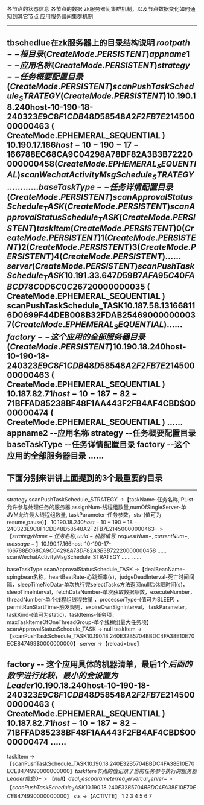 各节点的状态信息
各节点的数据
zk服务器间集群机制，以及节点数据变化如何通知到其它节点
应用服务器间集群机制

-----------------------------------------------------------------------------------------------------------------
tbschedlue在zk服务器上的目录结构说明
$rootpath --根目录( CreateMode.PERSISTENT )
    appname1   --应用名称( CreateMode.PERSISTENT )
        strategy     --任务概要配置目录( CreateMode.PERSISTENT )
            scanPushTaskSchedule_STRATEGY ( CreateMode.PERSISTENT )
                10.190.18.240$host-10-190-18-240$323E9C8F1CDB48D58548A2F2FB7E2145$0000000463  ( CreateMode.EPHEMERAL_SEQUENTIAL )
                10.190.17.166$host-10-190-17-166$788EC68CA9C04298A78DF82A3B3B7222$0000000458  ( CreateMode.EPHEMERAL_SEQUENTIAL )
            scanWechatActivityMsgSchedule_STRATEGY
                ……
            ……
        baseTaskType --任务详情配置目录( CreateMode.PERSISTENT )
            scanApprovalStatusSchedule_TASK ( CreateMode.PERSISTENT )
                scanApprovalStatusSchedule_TASK ( CreateMode.PERSISTENT )
                    taskItem ( CreateMode.PERSISTENT )
                        0 ( CreateMode.PERSISTENT )
                        1 ( CreateMode.PERSISTENT )
                        2 ( CreateMode.PERSISTENT )
                        3 ( CreateMode.PERSISTENT )
                        4 ( CreateMode.PERSISTENT )
                        ……
                    server   ( CreateMode.PERSISTENT )
                        scanPushTaskSchedule_TASK$10.191.33.64$7D59B7AFA95C40FABCD78C0D6C0C2672$0000000035   ( CreateMode.EPHEMERAL_SEQUENTIAL )
                        scanPushTaskSchedule_TASK$10.187.58.131$668116D0699F44DEB008B32FDAB25469$0000000037  ( CreateMode.EPHEMERAL_SEQUENTIAL )
            ……
        factory      --这个应用的全部服务器目录( CreateMode.PERSISTENT )
            10.190.18.240$host-10-190-18-240$323E9C8F1CDB48D58548A2F2FB7E2145$0000000463  ( CreateMode.EPHEMERAL_SEQUENTIAL )
            10.187.82.71$host-10-187-82-71$BFFAD85238BF48F1AA443F2FB4AF4CBD$0000000474    ( CreateMode.EPHEMERAL_SEQUENTIAL )
            ……
    appname2 --应用名称
        strategy     --任务概要配置目录
        baseTaskType --任务详情配置目录
        factory      --这个应用的全部服务器目录
    ……
-----------------------------------------------------------------------------------------------------------------
下面分别来讲讲上面提到的3个最重要的目录
-----------------------------------------------------------------------------------------------------------------
-----------------------------------------------------------------------------------------------------------------
strategy
    scanPushTaskSchedule_STRATEGY ->【taskName-任务名称,IPList-允许参与处理任务的服务器,assignNum-线程组数量,numOfSingleServer-单JVM允许最大线程组数量,
           taskParameter-任务参数，sts-(值可为resume,pause)】
        10.190.18.240$host-10-190-18-240$323E9C8F1CDB48D58548A2F2FB7E2145$0000000463 ->【strategyName-任务名称,uuid-机器编号,requestNum-,currentNum-,message- 】
        10.190.17.166$host-10-190-17-166$788EC68CA9C04298A78DF82A3B3B7222$0000000458
        ……
    scanWechatActivityMsgSchedule_STRATEGY
        ……
    ……

baseTaskType
    scanApprovalStatusSchedule_TASK ->【dealBeanName-spingbean名称，heartBeatRate-心跳频率(s)，judgeDeadInterval-死亡时间间隔，sleepTimeNoData-单次执行完selectTasks方法返回null后休眠时间(s)，
                                      sleepTimeInterval，fetchDataNumber-单次获取数据条数，executeNumber，threadNumber-单个线程组线程数量
                                      ，processorType-(值可为SLEEP) ，permitRunStartTime-触发规则，expireOwnSignInterval，
                                      taskParameter，taskKind-(值可为static)，taskItems-任务项，maxTaskItemsOfOneThreadGroup-单个线程组最大任务项】
        scanApprovalStatusSchedule_TASK -> null
            taskItem ->【scanPushTaskSchedule_TASK$10.190.18.240$E32B5704BBDC4FA38E10E70ECE847499$0000000000】
            server ->【reload=true】

factory -- 这个应用具体的机器清单，最后1个$后面的数字进行比较，最小的会设置为Leader
    10.190.18.240$host-10-190-18-240$323E9C8F1CDB48D58548A2F2FB7E2145$0000000463  ( CreateMode.EPHEMERAL_SEQUENTIAL )
    10.187.82.71$host-10-187-82-71$BFFAD85238BF48F1AA443F2FB4AF4CBD$0000000474
    ……
--------------------------------------------------------------------------------
taskItem ->【scanPushTaskSchedule_TASK$10.190.18.240$E32B5704BBDC4FA38E10E70ECE847499$0000000000】
            taskItem节点的值记录了当前任务参与执行的服务器Leader信息
    0 -> 【null】
        deal_desc
        parameter
        req_server
        cur_server ->【scanPushTaskSchedule_TASK$10.190.18.240$E32B5704BBDC4FA38E10E70ECE847499$0000000000】
        sts ->【ACTIVTE】
    1
    2
    3
    4
    5
    6
    7



